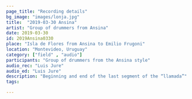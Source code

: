 ```yaml
---
page_title: "Recording details"
bg_image: "images/lonja.jpg"
title:  "2019-03-30 Ansina"  
artist: "Group of drummers from Ansina"  
date: 2019-03-30  
id: 2019Ansina0330
place: "Isla de Flores from Ansina to Emilio Frugoni"  
location: "Montevideo, Uruguay"  
category: ["field" , "audio"]  
participants: "Group of drummers from the Ansina style"  
audio_rec: "Luis Jure"  
audio_ed: "Luis Jure"  
description: "Beginning and end of the last segment of the “llamada”"  
tags:  

---
```

